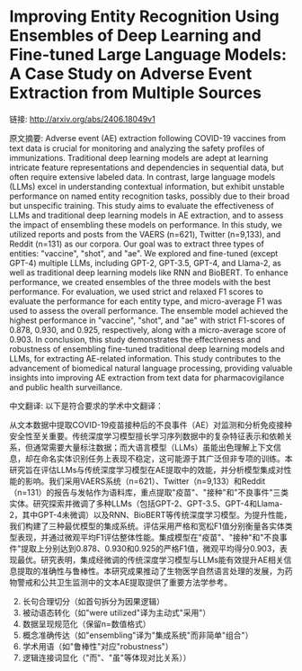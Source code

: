 # Improving Entity Recognition Using Ensembles of Deep Learning and Fine-tuned Large Language Models: A Case Study on Adverse Event Extraction from Multiple Sources

链接: http://arxiv.org/abs/2406.18049v1

原文摘要:
Adverse event (AE) extraction following COVID-19 vaccines from text data is
crucial for monitoring and analyzing the safety profiles of immunizations.
Traditional deep learning models are adept at learning intricate feature
representations and dependencies in sequential data, but often require
extensive labeled data. In contrast, large language models (LLMs) excel in
understanding contextual information, but exhibit unstable performance on named
entity recognition tasks, possibly due to their broad but unspecific training.
This study aims to evaluate the effectiveness of LLMs and traditional deep
learning models in AE extraction, and to assess the impact of ensembling these
models on performance. In this study, we utilized reports and posts from the
VAERS (n=621), Twitter (n=9,133), and Reddit (n=131) as our corpora. Our goal
was to extract three types of entities: "vaccine", "shot", and "ae". We
explored and fine-tuned (except GPT-4) multiple LLMs, including GPT-2, GPT-3.5,
GPT-4, and Llama-2, as well as traditional deep learning models like RNN and
BioBERT. To enhance performance, we created ensembles of the three models with
the best performance. For evaluation, we used strict and relaxed F1 scores to
evaluate the performance for each entity type, and micro-average F1 was used to
assess the overall performance. The ensemble model achieved the highest
performance in "vaccine", "shot", and "ae" with strict F1-scores of 0.878,
0.930, and 0.925, respectively, along with a micro-average score of 0.903. In
conclusion, this study demonstrates the effectiveness and robustness of
ensembling fine-tuned traditional deep learning models and LLMs, for extracting
AE-related information. This study contributes to the advancement of biomedical
natural language processing, providing valuable insights into improving AE
extraction from text data for pharmacovigilance and public health surveillance.

中文翻译:
以下是符合要求的学术中文翻译：

从文本数据中提取COVID-19疫苗接种后的不良事件（AE）对监测和分析免疫接种安全性至关重要。传统深度学习模型擅长学习序列数据中的复杂特征表示和依赖关系，但通常需要大量标注数据；而大语言模型（LLMs）虽能出色理解上下文信息，却在命名实体识别任务上表现不稳定，这可能源于其广泛但非专项的训练。本研究旨在评估LLMs与传统深度学习模型在AE提取中的效能，并分析模型集成对性能的影响。我们采用VAERS系统（n=621）、Twitter（n=9,133）和Reddit（n=131）的报告与发帖作为语料库，重点提取"疫苗"、"接种"和"不良事件"三类实体。研究探索并微调了多种LLMs（包括GPT-2、GPT-3.5、GPT-4和Llama-2，其中GPT-4未微调）以及RNN、BioBERT等传统深度学习模型。为提升性能，我们构建了三种最优模型的集成系统。评估采用严格和宽松F1值分别衡量各实体类型表现，并通过微观平均F1评估整体性能。集成模型在"疫苗"、"接种"和"不良事件"提取上分别达到0.878、0.930和0.925的严格F1值，微观平均得分0.903，表现最优。研究表明，集成经微调的传统深度学习模型与LLMs能有效提升AE相关信息提取的准确性与鲁棒性。本研究成果推动了生物医学自然语言处理的发展，为药物警戒和公共卫生监测中的文本AE提取提供了重要方法学参考。


2. 长句合理切分（如首句拆分为因果逻辑）
3. 被动语态转化（如"were utilized"译为主动式"采用"）
4. 数据呈现规范化（保留n=数值格式）
5. 概念准确传达（如"ensembling"译为"集成系统"而非简单"组合"）
6. 学术用语（如"鲁棒性"对应"robustness"）
7. 逻辑连接词显化（"而"、"虽"等体现对比关系））
